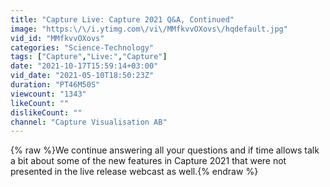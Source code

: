 ```yaml
---
title: "Capture Live: Capture 2021 Q&A, Continued"
image: "https:\/\/i.ytimg.com\/vi\/MMfkvvOXovs\/hqdefault.jpg"
vid_id: "MMfkvvOXovs"
categories: "Science-Technology"
tags: ["Capture","Live:","Capture"]
date: "2021-10-17T15:59:14+03:00"
vid_date: "2021-05-10T18:50:23Z"
duration: "PT46M50S"
viewcount: "1343"
likeCount: ""
dislikeCount: ""
channel: "Capture Visualisation AB"
---
```

{% raw %}We continue answering all your questions and if time allows talk a bit about some of the new features in Capture 2021 that were not presented in the live release webcast as well.{% endraw %}
